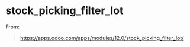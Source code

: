 # stock_picking_filter_lot

From:
> https://apps.odoo.com/apps/modules/12.0/stock_picking_filter_lot/
